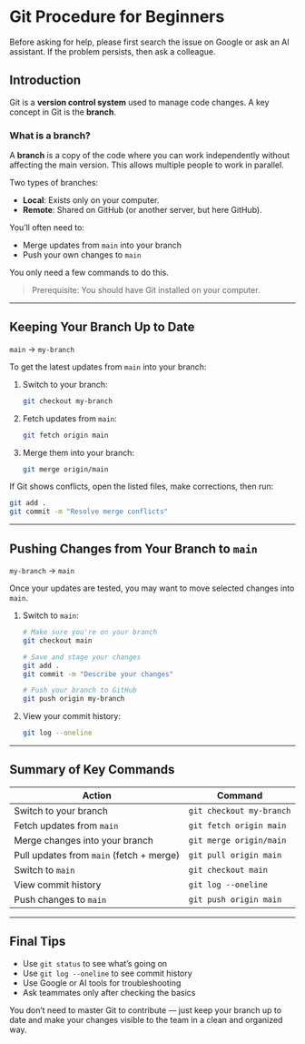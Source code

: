 # Git Procedure for Beginners

Before asking for help, please first search the issue on Google or ask an AI assistant. If the problem persists, then ask a colleague.

## Introduction

Git is a **version control system** used to manage code changes. A key concept in Git is the **branch**.

### What is a branch?
A **branch** is a copy of the code where you can work independently without affecting the main version. This allows multiple people to work in parallel.

Two types of branches:
- **Local**: Exists only on your computer.
- **Remote**: Shared on GitHub (or another server, but here GitHub).

You’ll often need to:
- Merge updates from `main` into your branch
- Push your own changes to `main`

You only need a few commands to do this.

> Prerequisite: You should have Git installed on your computer. 

---

## Keeping Your Branch Up to Date 

`main` → `my-branch`

To get the latest updates from `main` into your branch:

1. Switch to your branch:
   ```sh
   git checkout my-branch
   ```

2. Fetch updates from `main`:
   ```sh
   git fetch origin main
   ```

3. Merge them into your branch:
   ```sh
   git merge origin/main
   ```

If Git shows conflicts, open the listed files, make corrections, then run:
```sh 
git add .
git commit -m "Resolve merge conflicts"
```

---

## Pushing Changes from Your Branch to `main`

`my-branch` → `main`

Once your updates are tested, you may want to move selected changes into `main`.

1. Switch to `main`:
   ```sh
   # Make sure you're on your branch
   git checkout main
   
   # Save and stage your changes
   git add .
   git commit -m "Describe your changes"

   # Push your branch to GitHub
   git push origin my-branch
   ```

2. View your commit history:
   ```sh
   git log --oneline
   ```


---

## Summary of Key Commands

| Action                                   | Command                  |
|------------------------------------------|--------------------------|
| Switch to your branch                    | `git checkout my-branch` |
| Fetch updates from `main`                | `git fetch origin main`  |
| Merge changes into your branch           | `git merge origin/main`  |
| Pull updates from `main` (fetch + merge) | `git pull origin main`   |
| Switch to `main`                         | `git checkout main`      |
| View commit history                      | `git log --oneline`      |
| Push changes to `main`                   | `git push origin main`   |

---

## Final Tips

- Use `git status` to see what’s going on  
- Use `git log --oneline` to see commit history  
- Use Google or AI tools for troubleshooting  
- Ask teammates only after checking the basics

You don’t need to master Git to contribute — just keep your branch up to date and make your changes visible to the team in a clean and organized way.